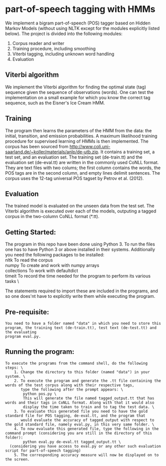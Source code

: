 # part-of-speech tagging with HMMs
We implement a bigram part-of-speech (POS) tagger based on Hidden Markov Models (without using NLTK except for the modules explicitly listed below). The project is divided into the following modules:
1. Corpus reader and writer
2. Training procedure, including smoothing
3. Viterbi tagging, including unknown word handling
4. Evaluation
## Viterbi algorithm
We implement the Viterbi algorithm for finding the optimal state (tag) sequence given the sequence of observations (words). One can test the implementation on a small example for which you know the correct tag sequence, such as the Eisner's Ice Cream HMM. 

## Training
The program then learns the parameters of the HMM from the data: the initial, transition, and emission probabilities. A maximum likelihood training procedure for supervised learning of HMMs is then implemented. The corpus has been sourced from http://www.coli.uni-saarland.de/~koller/materials/anlp/de-utb.zip. It contains a training set, a test set, and an evaluation set. The training set (de-train.tt) and the evaluation set (de-eval.tt) are written in the commonly used CoNLL format. They are text files with two colums; the first column contains the words, the POS tags are in the second column, and empty lines delimit sentences. The corpus uses the 12-tag universal POS tagset by Petrov et al. (2012). 
## Evaluation
The trained model is evaluated on the unseen data from the test set. The Viterbi algorithm is executed over each of the models, outputing a tagged corpus in the two-column CoNLL format (*.tt). 

## Getting Started:
The program in this repo have been done using Python 3. To run the files one has to have Python 3 or  above installed in their systems. Additionally you need the following packages to be installed: \
		nltk		To read the corpus \
		numpy		To create and work with numpy arrays \
		collections	To work with defaultdict \
		timeit		To record the time needed for the program to perform its various tasks \

The statements required to import these are included in the programs, and so one does'nt have to explicitly write them while executing the program.

## Pre-requisite:
	You need to have a folder named "data" in which you need to store this program, the training text (de-train.tt), test text (de-test.tt) and the evaluating
	program eval.py. 

## Running the program:
	To execute the programs from the command shell, do the following steps: \
		1. Change the directory to this folder (named "data") in your system. \
		2. To execute the program and generate the .tt file containing the words of the test corpus along with their respective tags,
		   type the following after the prompt appears: \
			python pos.py \
			This will generate the file named tagged_output.tt that has words and their tags in CoNLL format. Along with that it would also 
			display the time taken to train and to tag the test data. \
		3. To evaluate this generated file you need to have the gold standard file for POS tagging, de-eval.tt, and the program that 
		   would evaluate the accuracy of tagged_output with respect to the gold standard file, namely eval.py, in this very same folder. \
		4. To now evaluate this generated file, type the following in the command prompt (considering you are still in the directory of this folder):
			python eval.py de-eval.tt tagged_output.tt \
      (considering you have access to eval.py or any other such evaluation script for part-of-speech tagging)
		5. The corresponding accuracy measure will now be displayed on to the screen.
